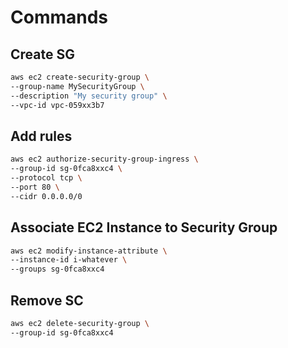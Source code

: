 # Commands

## Create SG
```sh
aws ec2 create-security-group \
--group-name MySecurityGroup \
--description "My security group" \
--vpc-id vpc-059xx3b7
```

## Add rules
```sh
aws ec2 authorize-security-group-ingress \
--group-id sg-0fca8xxc4 \
--protocol tcp \
--port 80 \
--cidr 0.0.0.0/0
```

## Associate EC2 Instance to Security Group
```sh
aws ec2 modify-instance-attribute \
--instance-id i-whatever \
--groups sg-0fca8xxc4
```

## Remove SC
```sh
aws ec2 delete-security-group \
--group-id sg-0fca8xxc4
```
